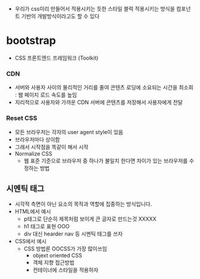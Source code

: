 - 우리가 css미리 만들어서 적용시키는 듯한 스타일 블럭 적용시키는 방식을 컴포넌트 기반의 개발방식이라고도 할 수 있다

# bootstrap
- CSS 프론트엔드 프레임워크 (Toolkit)
### CDN
- 서버와 사용자 사이의 물리적인 거리를 줄여 콘텐츠 로딩에 소요되는 시간을 최소회 : 웹 페이지 로드 속도를 높임
- 지리적으로 사용자와 가까운 CDN 서버에 콘텐츠를 저장해서 사용자에게 전달

### Reset CSS
- 모든 브라우저는 각자의 user agent style이 있음
- 브라우저마다 상이함
- 그래서 시작점을 똑같이 해서 시작
- Normalize CSS 
    - 웹 표준 기준으로 브라우저 중 하나가 불일치 한다면 차이가 있는 브라우저를 수정하는 방법

## 시멘틱 태그
- 시각적 측면이 아닌 요소의 목적과 역할에 집중하는 방식입니다.
- HTML에서 예시
    - p태그로 단순히 제목처럼 보이게 큰 글자로 만드는것 XXXXX
    - h1 태그로 표현 OOO
    - div 대신 hearder nav 등 시멘틱 태그를 쓰자
- CSS에서 예시
    - CSS 방법론 OOCSS가 가장 많이쓰임
        - objext oriented CSS
        - 객체 지향 접근방법
        - 컨테이너에 스타일을 적용하자